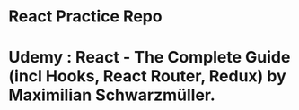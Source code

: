 # React Practice Repo
# Udemy : React - The Complete Guide (incl Hooks, React Router, Redux) by Maximilian Schwarzmüller.
